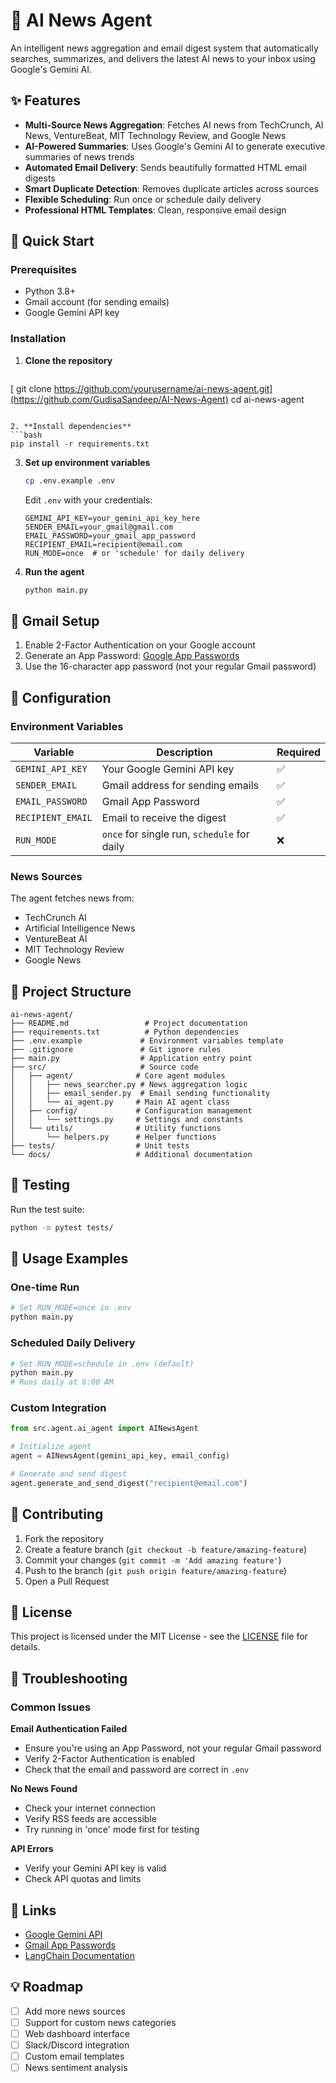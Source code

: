 # 🤖 AI News Agent

An intelligent news aggregation and email digest system that automatically searches, summarizes, and delivers the latest AI news to your inbox using Google's Gemini AI.

## ✨ Features

- **Multi-Source News Aggregation**: Fetches AI news from TechCrunch, AI News, VentureBeat, MIT Technology Review, and Google News
- **AI-Powered Summaries**: Uses Google's Gemini AI to generate executive summaries of news trends
- **Automated Email Delivery**: Sends beautifully formatted HTML email digests
- **Smart Duplicate Detection**: Removes duplicate articles across sources
- **Flexible Scheduling**: Run once or schedule daily delivery
- **Professional HTML Templates**: Clean, responsive email design

## 🚀 Quick Start

### Prerequisites

- Python 3.8+
- Gmail account (for sending emails)
- Google Gemini API key

### Installation

1. **Clone the repository**
   ```bash
[   git clone https://github.com/yourusername/ai-news-agent.git](https://github.com/GudisaSandeep/AI-News-Agent)
   cd ai-news-agent
   ```

2. **Install dependencies**
   ```bash
   pip install -r requirements.txt
   ```

3. **Set up environment variables**
   ```bash
   cp .env.example .env
   ```
   
   Edit `.env` with your credentials:
   ```env
   GEMINI_API_KEY=your_gemini_api_key_here
   SENDER_EMAIL=your_gmail@gmail.com
   EMAIL_PASSWORD=your_gmail_app_password
   RECIPIENT_EMAIL=recipient@email.com
   RUN_MODE=once  # or 'schedule' for daily delivery
   ```

4. **Run the agent**
   ```bash
   python main.py
   ```

## 📧 Gmail Setup

1. Enable 2-Factor Authentication on your Google account
2. Generate an App Password: [Google App Passwords](https://myaccount.google.com/apppasswords)
3. Use the 16-character app password (not your regular Gmail password)

## 🔧 Configuration

### Environment Variables

| Variable | Description | Required |
|----------|-------------|----------|
| `GEMINI_API_KEY` | Your Google Gemini API key | ✅ |
| `SENDER_EMAIL` | Gmail address for sending emails | ✅ |
| `EMAIL_PASSWORD` | Gmail App Password | ✅ |
| `RECIPIENT_EMAIL` | Email to receive the digest | ✅ |
| `RUN_MODE` | `once` for single run, `schedule` for daily | ❌ |

### News Sources

The agent fetches news from:
- TechCrunch AI
- Artificial Intelligence News
- VentureBeat AI
- MIT Technology Review
- Google News

## 📁 Project Structure

```
ai-news-agent/
├── README.md                 # Project documentation
├── requirements.txt          # Python dependencies
├── .env.example             # Environment variables template
├── .gitignore               # Git ignore rules
├── main.py                  # Application entry point
├── src/                     # Source code
│   ├── agent/              # Core agent modules
│   │   ├── news_searcher.py # News aggregation logic
│   │   ├── email_sender.py  # Email sending functionality
│   │   └── ai_agent.py     # Main AI agent class
│   ├── config/             # Configuration management
│   │   └── settings.py     # Settings and constants
│   └── utils/              # Utility functions
│       └── helpers.py      # Helper functions
├── tests/                  # Unit tests
└── docs/                   # Additional documentation
```

## 🧪 Testing

Run the test suite:
```bash
python -m pytest tests/
```

## 📖 Usage Examples

### One-time Run
```bash
# Set RUN_MODE=once in .env
python main.py
```

### Scheduled Daily Delivery
```bash
# Set RUN_MODE=schedule in .env (default)
python main.py
# Runs daily at 6:00 AM
```

### Custom Integration
```python
from src.agent.ai_agent import AINewsAgent

# Initialize agent
agent = AINewsAgent(gemini_api_key, email_config)

# Generate and send digest
agent.generate_and_send_digest("recipient@email.com")
```

## 🤝 Contributing

1. Fork the repository
2. Create a feature branch (`git checkout -b feature/amazing-feature`)
3. Commit your changes (`git commit -m 'Add amazing feature'`)
4. Push to the branch (`git push origin feature/amazing-feature`)
5. Open a Pull Request

## 📝 License

This project is licensed under the MIT License - see the [LICENSE](LICENSE) file for details.

## 🚨 Troubleshooting

### Common Issues

**Email Authentication Failed**
- Ensure you're using an App Password, not your regular Gmail password
- Verify 2-Factor Authentication is enabled
- Check that the email and password are correct in `.env`

**No News Found**
- Check your internet connection
- Verify RSS feeds are accessible
- Try running in 'once' mode first for testing

**API Errors**
- Verify your Gemini API key is valid
- Check API quotas and limits

## 🔗 Links

- [Google Gemini API](https://ai.google.dev/)
- [Gmail App Passwords](https://myaccount.google.com/apppasswords)
- [LangChain Documentation](https://langchain.readthedocs.io/)

## 💡 Roadmap

- [ ] Add more news sources
- [ ] Support for custom news categories
- [ ] Web dashboard interface
- [ ] Slack/Discord integration
- [ ] Custom email templates
- [ ] News sentiment analysis 
